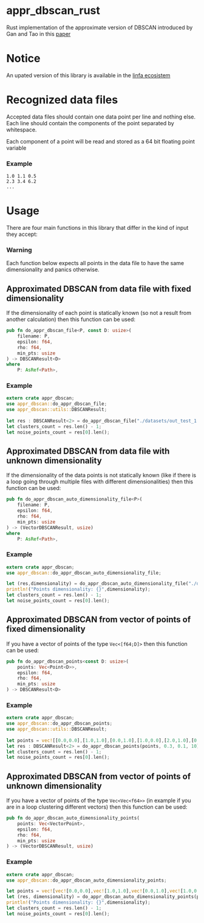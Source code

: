 # appr_dbscan_rust
Rust implementation of the approximate version of DBSCAN introduced by Gan and Tao in this [paper](https://www.cse.cuhk.edu.hk/~taoyf/paper/tods17-dbscan.pdf)

# Notice

An upated version of this library is available in the [linfa ecosistem](https://github.com/rust-ml/linfa)

# Recognized data files

Accepted data files should contain one data point per line and nothing else. Each line should contain the components of the point separated by whitespace. 

Each component of a point will be read and stored as a 64 bit floating point variable

### Example 

```text
1.0 1.1 0.5
2.3 3.4 6.2
...
```

# Usage

There are four main functions in this library that differ in the kind of input they accept:
  
### Warning

Each function below expects all points in the data file to have the same dimensionality and panics otherwise. 
  
## Approximated DBSCAN from data file with fixed dimensionality
 
If the dimensionality of each point is statically known (so not a result from another calculation) then this function can be used:

```rust
pub fn do_appr_dbscan_file<P, const D: usize>(
    filename: P, 
    epsilon: f64, 
    rho: f64, 
    min_pts: usize
) -> DBSCANResult<D> 
where
    P: AsRef<Path>, 
```

### Example

```rust
extern crate appr_dbscan;
use appr_dbscan::do_appr_dbscan_file;
use appr_dbscan::utils::DBSCANResult;
 
let res : DBSCANResult<2> = do_appr_dbscan_file("./datasets/out_test_1.txt", 0.3, 0.1, 10);
let clusters_count = res.len() - 1;
let noise_points_count = res[0].len();
```
 
## Approximated DBSCAN from data file with unknown dimensionality
 
If the dimensionality of the data points is not statically known (like if there is a loop going through multiple files with different dimensionalities) then this function can be used:

```rust
pub fn do_appr_dbscan_auto_dimensionality_file<P>(
    filename: P, 
    epsilon: f64, 
    rho: f64, 
    min_pts: usize
) -> (VectorDBSCANResult, usize) 
where
    P: AsRef<Path>, 
```

### Example 
 
```rust
extern crate appr_dbscan;
use appr_dbscan::do_appr_dbscan_auto_dimensionality_file;

let (res,dimensionality) = do_appr_dbscan_auto_dimensionality_file("./datasets/out_test_1.txt", 0.3, 0.1, 10);
println!("Points dimensionality: {}",dimensionality);
let clusters_count = res.len() - 1;
let noise_points_count = res[0].len();
```
 
## Approximated DBSCAN from vector of points of fixed dimensionality

If you have a vector of points of the type `Vec<[f64;D]>` then this function can be used:

```rust
pub fn do_appr_dbscan_points<const D: usize>(
    points: Vec<Point<D>>, 
    epsilon: f64, 
    rho: f64, 
    min_pts: usize
) -> DBSCANResult<D>
```

### Example

```rust
extern crate appr_dbscan;
use appr_dbscan::do_appr_dbscan_points;
use appr_dbscan::utils::DBSCANResult;
 
let points = vec![[0.0,0.0],[1.0,1.0],[0.0,1.0],[1.0,0.0],[2.0,1.0],[0.0,2.0],[2.0,1.0],[1.0,1.0]];
let res : DBSCANResult<2> = do_appr_dbscan_points(points, 0.3, 0.1, 10);
let clusters_count = res.len() - 1;
let noise_points_count = res[0].len();
```

## Approximated DBSCAN from vector of points of unknown dimensionality

If you have a vector of points of the type `Vec<Vec<f64>>` (in example if you are in a loop clustering different vectors) then this function can be used:

```rust
pub fn do_appr_dbscan_auto_dimensionality_points(
    points: Vec<VectorPoint>, 
    epsilon: f64, 
    rho: f64, 
    min_pts: usize
) -> (VectorDBSCANResult, usize)
```

### Example

```rust
extern crate appr_dbscan;
use appr_dbscan::do_appr_dbscan_auto_dimensionality_points;

let points = vec![vec![0.0,0.0],vec![1.0,1.0],vec![0.0,1.0],vec![1.0,0.0],vec![2.0,1.0],vec![0.0,2.0],vec![2.0,1.0],vec![1.0,1.0]];
let (res, dimensionality) = do_appr_dbscan_auto_dimensionality_points(points, 0.3, 0.1, 10);
println!("Points dimensionality: {}",dimensionality);
let clusters_count = res.len() - 1;
let noise_points_count = res[0].len();
```

